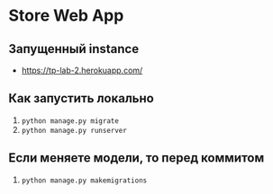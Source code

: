 # Store Web App

## Запущенный instance

- https://tp-lab-2.herokuapp.com/

## Как запустить локально

1. `python manage.py migrate`
2. `python manage.py runserver`

## Если меняете модели, то перед коммитом

1. `python manage.py makemigrations`
